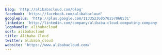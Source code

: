 ```yaml
---
blog: 'http://alibabacloud.com/blog'
facebook: 'https://facebook.com/alibabacloud'
googleplus: 'http://plus.google.com/113352360570257060531'
linkedin: 'http://linkedin.com/company/alibaba-cloud-computing-company'
logohandle: alibabacloud
sort: alibabacloud
title: Alibaba Cloud
twitter: alibaba_cloud
website: 'https://www.alibabacloud.com/'
---
```

